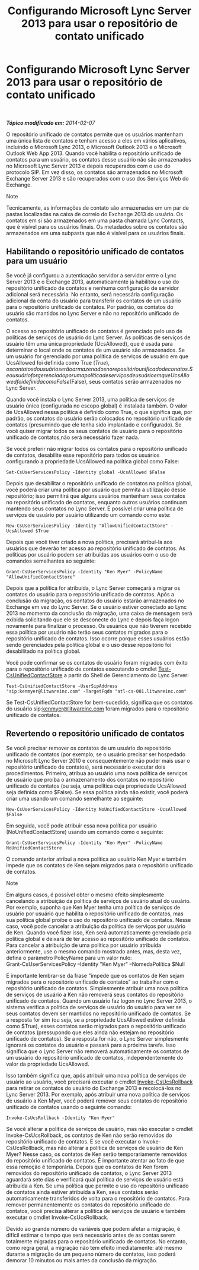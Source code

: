 ﻿---
title: Configurando Microsoft Lync Server 2013 para usar o repositório de contato unificado
TOCTitle: Configurando Microsoft Lync Server 2013 para usar o repositório de contato unificado
ms:assetid: 6aa17ae3-764e-4986-a900-85a3cdb8c1fc
ms:mtpsurl: https://technet.microsoft.com/pt-br/library/JJ688083(v=OCS.15)
ms:contentKeyID: 49886251
ms.date: 05/19/2016
mtps_version: v=OCS.15
ms.translationtype: HT
---

# Configurando Microsoft Lync Server 2013 para usar o repositório de contato unificado

 

_**Tópico modificado em:** 2014-02-07_

O repositório unificado de contatos permite que os usuários mantenham uma única lista de contatos e tenham acesso a eles em vários aplicativos, incluindo o Microsoft Lync 2013, o Microsoft Outlook 2013 e o Microsoft Outlook Web App 2013. Quando você habilita o repositório unificado de contatos para um usuário, os contatos desse usuário não são armazenados no Microsoft Lync Server 2013 e depois recuperados com o uso do protocolo SIP. Em vez disso, os contatos são armazenados no Microsoft Exchange Server 2013 e são recuperados com o uso dos Serviços Web do Exchange.

> [!NOTE]  
> Tecnicamente, as informações de contato são armazenadas em um par de pastas localizadas na caixa de correio do Exchange 2013 do usuário. Os contatos em si são armazenados em uma pasta chamada Lync Contacts, que é visível para os usuários finais. Os metadados sobre os contatos são armazenados em uma subpasta que não é visível para os usuários finais.

## Habilitando o repositório unificado de contatos para um usuário

Se você já configurou a autenticação servidor a servidor entre o Lync Server 2013 e o Exchange 2013, automaticamente já habilitou o uso do repositório unificado de contatos e nenhuma configuração de servidor adicional será necessária. No entanto, será necessária configuração adicional da conta do usuário para transferir os contatos de um usuário para o repositório unificado de contatos. Por padrão, os contatos do usuário são mantidos no Lync Server e não no repositório unificado de contatos.

O acesso ao repositório unificado de contatos é gerenciado pelo uso de políticas de serviços de usuário do Lync Server. As políticas de serviços de usuário têm uma única propriedade (UcsAllowed), que é usada para determinar o local onde os contatos de um usuário são armazenados. Se um usuário for gerenciado por uma política de serviços de usuário em que UcsAllowed foi definida como True ($True), os contatos do usuário serão armazenados no repositório unificado de conatos. Se o usuário for gerenciado por uma política de serviços de usuário em que UcsAllowed foi definida como False ($False), seus contatos serão armazenados no Lync Server.

Quando você instala o Lync Server 2013, uma política de serviços de usuário único (configurada no escopo global) é instalada também. O valor de UcsAllowed nessa política é definido como True, o que significa que, por padrão, os contatos do usuário serão colocados no repositório unificado de contatos (presumindo que ele tenha sido implantado e configurado). Se você quiser migrar todos os seus contatos de usuário para o repositório unificado de contatos,não será necessário fazer nada.

Se você preferir não migrar todos os contatos para o repositório unificado de contatos, desabilite esse repositório para todos os usuários configurando a propriedade UcsAllowed na política global como False:

    Set-CsUserServicesPolicy -Identity global -UcsAllowed $False

Depois que desabilitar o repositório unificado de contatos na política global, você poderá criar uma política por usuário que permita a utilização desse repositório; isso permitirá que alguns usuários mantenham seus contatos no repositório unificado de contatos, enquanto outros usuários continuam mantendo seus contatos no Lync Server. É possível criar uma política de serviços de usuário por usuário utilizando um comando como este:

    New-CsUserServicesPolicy -Identity "AllowUnifiedContactStore" -UcsAllowed $True

Depois que você tiver criado a nova política, precisará atribuí-la aos usuários que deverão ter acesso ao repositório unificado de contatos. As políticas por usuário podem ser atribuídas aos usuários com o uso de comandos semelhantes ao seguinte:

    Grant-CsUserServicesPolicy -Identity "Ken Myer" -PolicyName "AllowUnifiedContactStore"

Depois que a política for atribuída, o Lync Server começará a migrar os contatos do usuário para o repositório unificado de contatos. Após a conclusão da migração, os contatos do usuário estarão armazenados no Exchange em vez do Lync Server. Se o usuário estiver conectado ao Lync 2013 no momento da conclusão da migração, uma caixa de mensagem será exibida solicitando que ele se desconecte do Lync e depois faça logon novamente para finalizar o processo. Os usuários que não tiverem recebido essa política por usuário não terão seus contatos migrados para o repositório unificado de contatos. Isso ocorre porque esses usuários estão sendo gerenciados pela política global e o uso desse repositório foi desabilitado na política global.

Você pode confirmar se os contatos do usuário foram migrados com êxito para o repositório unificado de contatos executando o cmdlet [Test-CsUnifiedContactStore](https://docs.microsoft.com/en-us/powershell/module/skype/Test-CsUnifiedContactStore) a partir do Shell de Gerenciamento do Lync Server:

    Test-CsUnifiedContactStore -UserSipAddress "sip:kenmyer@litwareinc.com" -TargetFqdn "atl-cs-001.litwareinc.com"

Se Test-CsUnifiedContactStore for bem-sucedido, significa que os contatos do usuário sip:kenmyer@litwareinc.com foram migrados para o repositório unificado de contatos.

## Revertendo o repositório unificado de contatos

Se você precisar remover os contatos de um usuário do repositório unificado de contatos (por exemplo, se o usuário precisar ser hospedado no Microsoft Lync Server 2010 e consequentemente não puder mais usar o repositório unificado de contatos), será necessário executar dois procedimentos. Primeiro, atribua ao usuário uma nova política de serviços de usuário que proíba o armazenamento dos contatos no repositório unificado de contatos (ou seja, uma política cuja propriedade UcsAllowed seja definida como $False). Se essa política ainda não existir, você poderá criar uma usando um comando semelhante ao seguinte:

    New-CsUserServicesPolicy -Identity NoUnifiedContactStore -UcsAllowed $False

Em seguida, você pode atribuir essa nova política por usuário (NoUnifiedContactStore) usando um comando como o seguinte:

    Grant-CsUserServicesPolicy -Identity "Ken Myer" -PolicyName NoUnifiedContactStore

O comando anterior atribui a nova política ao usuário Ken Myer e também impede que os contatos de Ken sejam migrados para o repositório unificado de contatos.

> [!NOTE]  
> Em alguns casos, é possível obter o mesmo efeito simplesmente cancelando a atribuição da política de serviços de usuário atual do usuário. Por exemplo, suponha que Ken Myer tenha uma política de serviços de usuário por usuário que habilita o repositório unificado de contatos, mas sua política global proíbe o uso do repositório unificado de contatos. Nesse caso, você pode cancelar a atribuição da política de serviços por usuário de Ken. Quando você fizer isso, Ken será automaticamente gerenciado pela política global e deixará de ter acesso ao repositório unificado de contatos.<br />Para cancelar a atribuição de uma política por usuário atribuída anteriormente, use o mesmo comando mostrado antes, mas, desta vez, defina o parâmetro PolicyName para um valor nulo:<br />Grant-CsUserServicesPolicy –Identity &quot;Ken Myer&quot; –NomedaPolítica $Null

É importante lembrar-se da frase "impede que os contatos de Ken sejam migrados para o repositório unificado de contatos" ao trabalhar com o repositório unificado de contatos. Simplesmente atribuir uma nova política de serviços de usuário a Ken não removerá seus contatos do repositório unificado de contatos. Quando um usuário faz logon no Lync Server 2013, o sistema verifica a política de serviços de usuário do usuário para ver se seus contatos devem ser mantidos no repositório unificado de contatos. Se a resposta for sim (ou seja, se a propriedade UcsAllowed estiver definida como $True), esses contatos serão migrados para o repositório unificado de contatos (pressupondo que eles ainda não estejam no repositório unificado de contatos). Se a resposta for não, o Lync Server simplesmente ignorará os contatos do usuário e passará para a próxima tarefa. Isso significa que o Lync Server não removerá automaticamente os contatos de um usuário do repositório unificado de contatos, independentemente do valor da propriedade UcsAllowed.

Isso também significa que, após atribuir uma nova política de serviços de usuário ao usuário, você precisará executar o cmdlet [Invoke-CsUcsRollback](https://docs.microsoft.com/en-us/powershell/module/skype/Invoke-CsUcsRollback) para retirar os contatos do usuário do Exchange 2013 e recolocá-los no Lync Server 2013. Por exemplo, após atribuir uma nova política de serviços de usuário a Ken Myer, você poderá remover seus contatos do repositório unificado de contatos usando o seguinte comando:

    Invoke-CsUcsRollback -Identity "Ken Myer"

Se você alterar a política de serviços de usuário, mas não executar o cmdlet Invoke-CsUcsRollback, os contatos de Ken não serão removidos do repositório unificado de contatos. E se você executar o Invoke-CsUcsRollback, mas não alterar a política de serviços de usuário de Ken Myer? Nesse caso, os contatos de Ken serão temporariamente removidos do repositório unificado de contatos. É importante atentar ao fato de que essa remoção é temporária. Depois que os contatos de Ken forem removidos do repositório unificado de contatos, o Lync Server 2013 aguardará sete dias e verificará qual política de serviços de usuário está atribuída a Ken. Se uma política que permite o uso do repositório unificado de contatos ainda estiver atribuída a Ken, seus contatos serão automaticamente transferidos de volta para o repositório de contatos. Para remover permanentemente os contatos do repositório unificado de contatos, você precisa alterar a política de serviços de usuário e também executar o cmdlet Invoke-CsUcsRollback.

Devido ao grande número de variáveis que podem afetar a migração, é difícil estimar o tempo que será necessário antes de as contas serem totalmente migradas para o repositório unificado de contatos. No entanto, como regra geral, a migração não tem efeito imediatamente: até mesmo durante a migração de um pequeno número de contatos, isso poderá demorar 10 minutos ou mais antes da conclusão da migração.

